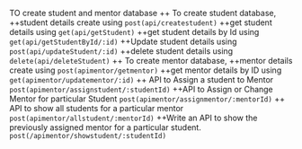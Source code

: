 TO create student and mentor database
++ To create student database,
     ++student details create using ``post(api/createstudent)``
     ++get student details using ``get(api/getStudent)``
     ++get student details by Id using ``get(api/getStudentById/:id)``
     ++Update student details using ``post(api/updateStudent/:id)``
     ++delete student details using ``delete(api/deleteStudent)``
++ To create mentor database,
   ++mentor details create using ``post(apimentor/getmentor)``
   ++get mentor details by ID using ``get(apimentor/updatementor/:id)``
   ++ API to Assign a student to Mentor ``post(apimentor/assignstudent/:studentId)``
   ++API to Assign or Change Mentor for particular Student
    ``post(apimentor/assignmentor/:mentorId)``
   ++ API to show all students for a particular mentor 
   ``post(apimentor/allstudent/:mentorId)``
   ++Write an API to show the previously assigned mentor for a particular student.
    ``post(/apimentor/showstudent/:studentId)``
     